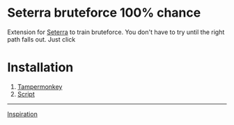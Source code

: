 # Seterra bruteforce 100% chance
Extension for [Seterra](https://www.geoguessr.com/seterra/) to train bruteforce. You don't have to try until the right path falls out. Just click

# Installation
1. [Tampermonkey](https://chrome.google.com/webstore/detail/tampermonkey/dhdgffkkebhmkfjojejmpbldmpobfkfo)
2. [Script](https://github.com/Sinskiy/seterra-bruteforcer-100-chance/raw/main/download.user.js)
---
[Inspiration](https://github.com/dphdmn)
